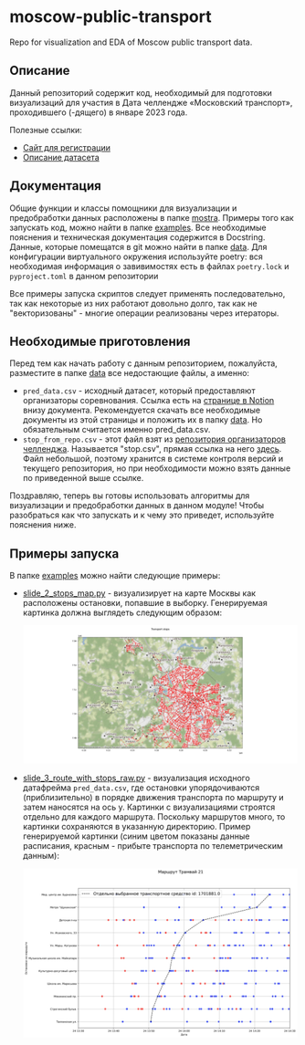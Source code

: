 # moscow-public-transport
Repo for visualization and EDA of Moscow public transport data.

## Описание 
Данный репозиторий содержит код, необходимый для подготовки визуализаций для участия 
в Дата челлендже «Московский транспорт», проходившего (-дящего) в январе 2023 года. 

Полезные ссылки:
* [Сайт для регистрации](http://mosdatachallenge.tilda.ws/)
* [Описание датасета](https://artempankin.notion.site/a5fa5cef8ae24ee59a0e8d2ad1505549)

## Документация
Общие функции и классы помощники для визуализации и предобработки данных расположены в папке [mostra](./mostra).
Примеры того как запускать код, можно найти в папке [examples](./examples). Все необходимые пояснения и техническая 
документация содержится в Docstring. Данные, которые помещатся в git можно найти в папке [data](./data). 
Для конфигурации виртуального окружения используйте poetry: вся необходимая информация о завивимостях есть в файлах 
`poetry.lock` и `pyproject.toml` в данном репозитории

Все примеры запуска скриптов следует применять последовательно, так как некоторые из них работают довольно долго, так 
как не "векторизованы" - многие операции реализованы через итераторы. 

## Необходимые приготовления 

Перед тем как начать работу с данным репозиторием, пожалуйста, разместите в папке [data](./data)
все недостающие файлы, а именно: 
* `pred_data.csv` - исходный датасет, который предоставляют организаторы соревнования. Ссылка есть 
  на [странице в Notion](https://artempankin.notion.site/a5fa5cef8ae24ee59a0e8d2ad1505549) внизу документа.
  Рекомендуется скачать все необходимые документы из этой страницы и положить их в папку [data](./data). Но 
  обязательным считается именно pred_data.csv.
* `stop_from_repo.csv` - этот файл взят из [репозитория организаторов челленджа](https://github.com/freQuensy23-coder/moscow_tranport_stations).
Называется "stop.csv", прямая ссылка на него [здесь](https://github.com/freQuensy23-coder/moscow_tranport_stations/blob/main/stop.csv). 
  Файл небольшой, поэтому хранится в системе контроля версий и текущего репозитория, но при необходимости можно взять данные
  по приведенной выше ссылке.

Поздравляю, теперь вы готовы использовать алгоритмы для визуализации и предобработки данных в данном модуле! Чтобы
разобраться как что запускать и к чему это приведет, используйте пояснения ниже.

## Примеры запуска
В папке [examples](./examples) можно найти следующие примеры:
* [slide_2_stops_map.py](./examples/slide_2_stops_map.py) - визуализирует на карте Москвы как расположены остановки, 
  попавшие в выборку.
  Генерируемая картинка должна выглядеть следующим образом:
  
  <img src="./docs/images/map_with_stops.png" width="750"/>

* [slide_3_route_with_stops_raw.py](./examples/slide_3_route_with_stops_raw.py) - визуализация исходного датафрейма `pred_data.csv`, где остановки 
упорядочиваются (приблизительно) в порядке движения транспорта по маршруту и затем наносятся на ось y. 
  Картинки с визуализациями строятся отдельно для каждого маршрута. Поскольку маршрутов много, то картинки 
  сохраняются в указанную директорию. 
  Пример генерируемой картинки (синим цветом показаны данные расписания, красным - прибыте транспорта 
  по телеметрическим данным):
  
  <img src="./docs/images/tram_21_raw.png" width="750"/>